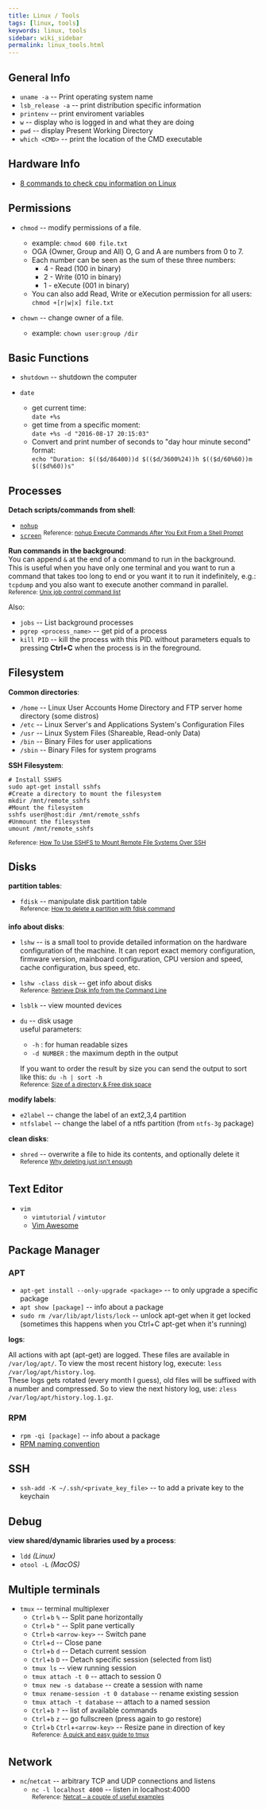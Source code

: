 ```yaml
---
title: Linux / Tools
tags: [linux, tools]
keywords: linux, tools
sidebar: wiki_sidebar
permalink: linux_tools.html
---
```


## General Info
* `uname -a` -- Print operating system name
* `lsb_release -a` -- print distribution specific information
* `printenv` -- print enviroment variables
* `w` -- display who is logged in and what they are doing
* `pwd` -- display Present Working Directory
* `which <CMD>` -- print the location of the CMD executable

## Hardware Info

* [8 commands to check cpu information on Linux](http://www.binarytides.com/linux-cpu-information/)

## Permissions

* `chmod` -- modify permissions of a file.
  * example: `chmod 600 file.txt`
  * OGA (Owner, Group and All) O, G and A are numbers from 0 to 7.
  * Each number can be seen as the sum of these three numbers:
    * 4 - Read (100 in binary)
    * 2 - Write (010 in binary)
    * 1 - eXecute (001 in binary)
  * You can also add Read, Write or eXecution permission for all users: `chmod +[r|w|x] file.txt`

 * `chown` -- change owner of a file.
   * example: `chown user:group /dir`

## Basic Functions

* `shutdown` -- shutdown the computer

* `date`
  * get current time:  
    `date +%s`
  * get time from a specific moment:  
    `date +%s -d "2016-08-17 20:15:03"`
  * Convert and print number of seconds to "day hour minute second" format:  
    `echo "Duration: $(($d/86400))d $(($d/3600%24))h $(($d/60%60))m $(($d%60))s"`

## Processes

**Detach scripts/commands from shell**:  
* [`nohup`](https://ss64.com/bash/nohup.html)
* [`screen`](https://ss64.com/bash/screen.html)
<sup>Reference: [nohup Execute Commands After You Exit From a Shell Prompt](https://www.cyberciti.biz/tips/nohup-execute-commands-after-you-exit-from-a-shell-prompt.html)</sup>

**Run commands in the background**:  
You can append `&` at the end of a command to run in the background.  
This is useful when you have only one terminal and you want to run a command that takes too long to end or you want it to run it indefinitely, e.g.: `tcpdump` and you also want to execute another command in parallel.  
<sup>Reference: [Unix job control command list](https://kb.iu.edu/d/afnw)</sup>

Also:
* `jobs` -- List background processes
* `pgrep <process_name>` -- get pid of a process
* `kill PID` -- kill the process with this PID. without parameters equals to pressing **Ctrl+C** when the process is in the foreground.

## Filesystem

**Common directories**:

* `/home` -- Linux User Accounts Home Directory and FTP server home directory (some distros)
* `/etc` -- Linux Server's and Applications System's Configuration Files
* `/usr` -- Linux System Files (Shareable, Read-only Data)
* `/bin` -- Binary Files for user applications
* `/sbin` -- Binary Files for system programs

**SSH Filesystem**:

```shell
# Install SSHFS
sudo apt-get install sshfs
#Create a directory to mount the filesystem
mkdir /mnt/remote_sshfs
#Mount the filesystem
sshfs user@host:dir /mnt/remote_sshfs
#Unmount the filesystem
umount /mnt/remote_sshfs
```
<sup>Reference: [How To Use SSHFS to Mount Remote File Systems Over SSH](https://www.digitalocean.com/community/tutorials/how-to-use-sshfs-to-mount-remote-file-systems-over-ssh)</sup>

## Disks

**partition tables**:  

* `fdisk` -- manipulate disk partition table  
<sup>Reference: [How to delete a partition with fdisk command](https://www.cyberciti.biz/faq/linux-how-to-delete-a-partition-with-fdisk-command/)</sup>

**info about disks**:

* `lshw` -- is a small tool to provide detailed information on the hardware configuration of the machine. It can report exact memory configuration, firmware version, mainboard configuration, CPU version and speed, cache configuration, bus speed, etc.  
* `lshw -class disk` -- get info about disks  
<sup>Reference: [Retrieve Disk Info from the Command Line](http://www.linuxjournal.com/content/tech-tip-retrieve-disk-info-command-line)</sup>
* `lsblk` -- view mounted devices
* `du` -- disk usage  
  useful parameters:
  * `-h` : for human readable sizes
  * `-d NUMBER` : the maximum depth in the output  

  If you want to order the result by size you can send the output to sort like this: `du -h | sort -h`  
  <sup>Reference: [Size of a directory & Free disk space](http://www.codecoffee.com/tipsforlinux/articles/22.html)</sup>

**modify labels**:  

* `e2label` -- change the label of an ext2,3,4 partition
* `ntfslabel` -- change the label of a ntfs partition (from `ntfs-3g` package)

**clean disks**:

* `shred` -- overwrite a file to hide its contents, and optionally delete it  
<sup>Reference [Why deleting just isn't enough](http://geekblog.oneandoneis2.org/index.php/2007/01/04/why_deleting_just_isn_t_enough)</sup>

## Text Editor
* `vim`
  * `vimtutorial` / `vimtutor`
  * [Vim Awesome](http://vimawesome.com/)

## Package Manager

### APT

* `apt-get install --only-upgrade <package>` -- to only upgrade a specific package
* `apt show [package]` -- info about a package
* `sudo rm /var/lib/apt/lists/lock` -- unlock apt-get when it get locked (sometimes this happens when you Ctrl+C apt-get when it's running)

**logs**:  

All actions with apt (apt-get) are logged. These files are available in `/var/log/apt/`. To view the most recent history log, execute: `less /var/log/apt/history.log`.  
These logs gets rotated (every month I guess), old files will be suffixed with a number and compressed. So to view the next history log, use: `zless /var/log/apt/history.log.1.gz`.

### RPM
* `rpm -qi [package]` -- info about a package
* [RPM naming convention](http://ftp.rpm.org/max-rpm/ch-rpm-file-format.html)

## SSH
* `ssh-add -K ~/.ssh/<private_key_file>` -- to add a private key to the keychain

## Debug

**view shared/dynamic libraries used by a process**:

* `ldd` *(Linux)*
* `otool -L` *(MacOS)*

## Multiple terminals

* `tmux` -- terminal multiplexer
  * `Ctrl`+`b` `%` -- Split pane horizontally
  * `Ctrl`+`b` `"` -- Split pane vertically
  * `Ctrl`+`b` `<arrow-key>` -- Switch pane
  * `Ctrl`+`d` -- Close pane  
  * `Ctrl`+`b` `d` -- Detach current session
  * `Ctrl`+`b` `D` -- Detach specific session (selected from list)
  * `tmux ls` -- view running session
  * `tmux attach -t 0` -- attach to session 0
  * `tmux new -s database` -- create a session with name
  * `tmux rename-session -t 0 database` -- rename existing session
  * `tmux attach -t database` -- attach to a named session  
  * `Ctrl`+`b` `?` -- list of available commands
  * `Ctrl`+`b` `z` -- go fullscreen (press again to go restore)
  * `Ctrl`+`b` `Ctrl`+`<arrow-key>` -- Resize pane in direction of key  
<sup>Reference: [A quick and easy guide to tmux](http://www.hamvocke.com/blog/a-quick-and-easy-guide-to-tmux/)</sup>

## Network

* `nc`/`netcat` -- arbitrary TCP and UDP connections and listens
  * `nc -l localhost 4000` -- listen in localhost:4000  
<sup>Reference: [Netcat – a couple of useful examples](https://www.g-loaded.eu/2006/11/06/netcat-a-couple-of-useful-examples/)</sup>
